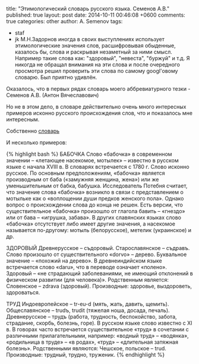 title: "Этимологический словарь русского языка. Семенов А.В."
published: true
layout: post
date: 2014-10-11 00:46:08 +0600
comments: true
categories: other
author: A. Semenov
tags: 
- staf
- jk
М.Н.Задорнов иногда в своих выступлениях использует этимологические значения слов, расшифровывая
обыденные, казалось бы, слова и раскрывая незаметный за ними смысл. Например такие слова как: "здоровый", "невеста", "буржуй" и т.д.
Я никогда не обращал внимания на эти слова и после очередного просмотра решил проверить эти
слова по самому googl'овому словарю. Был приятно удивлён.

<!--more-->

Оказалось, что в первых рядах словарь моего аббревиатурного тезки - Семенов А.В. (Антон Вячеславович)

Но не в этом дело, в словаре действительно очень много интересных примеров исконно русcкого происхождения слов, 
что и показалось мне интересным.

Собственно [словарь][l01]

И несколько примеров:

{% highlight bash %}
БАБОЧКА
Слово «бабочка» в современном значении – «летающее насекомое, мотылек» – известно в русском языке с начала XVIII в. 
В словарях встречается с 1780 г. Слово исконно русское. По основным предположениям, «бабочка» является производным от 
баба («замужняя женщина, жена») или же уменьшительным от бабка, бабушка. 
Исследователь Потебня считает, что значение слова «бабочка» возникло в связи с представлением о мотыльке как о 
«воплощении души предков женского пола».
Однако вопрос о происхождении слова до конца не решен. Есть версии, что существительное «бабочка» произошло от глагола бавить – «гнездо» или от бава – «игрушка, забава».
В других славянских языках слово «бабочка» отсутствует либо имеет другие значения, а насекомое называется по-другому: мотыль (белорусское), метелик (украинское) и др.

ЗДОРОВЫЙ
Древнерусское – съдоровый.
Старославянское – съдравъ.
Слово произошло от существительного «dorvo» – дерево. Буквальное значение – «похожий на дерево». В древнеиндийском языке встречается слово «daru», что в переводе означает «полено».
Здоровый – «не страдающий заболеваниями, не имеющий отклонений в физическом развитии (для человека)».
Родственным является:
Словенское – zdrava (здоровый).
Производные: здоровье, выздороветь, здороваться.

ТРУД
Индоевропейское – tr-eu-d (мять, жать, давить, щемить).
Общеславянское – trudъ, trudit (тяжелая ноша, досада, печаль).
Древнерусское – трудъ (работа, трудность, беспокойство, забота, страдание, скорбь, болезнь, горе).
В русском языке слово известно с XI в. В говорах часто встречается существительное «труд» в сочетании 
с различными прилагательными, например: «водный труд» – «водянка», «родильница в труде» – «в родах», 
«труд» – «длительная затяжная болезнь».
Родственными являются:
Чешское, польское – trud.
Производные: трудный, трудно, труженик.
{% endhighlight %}

[l01]: http://evartist.narod.ru/text15/001.htm
